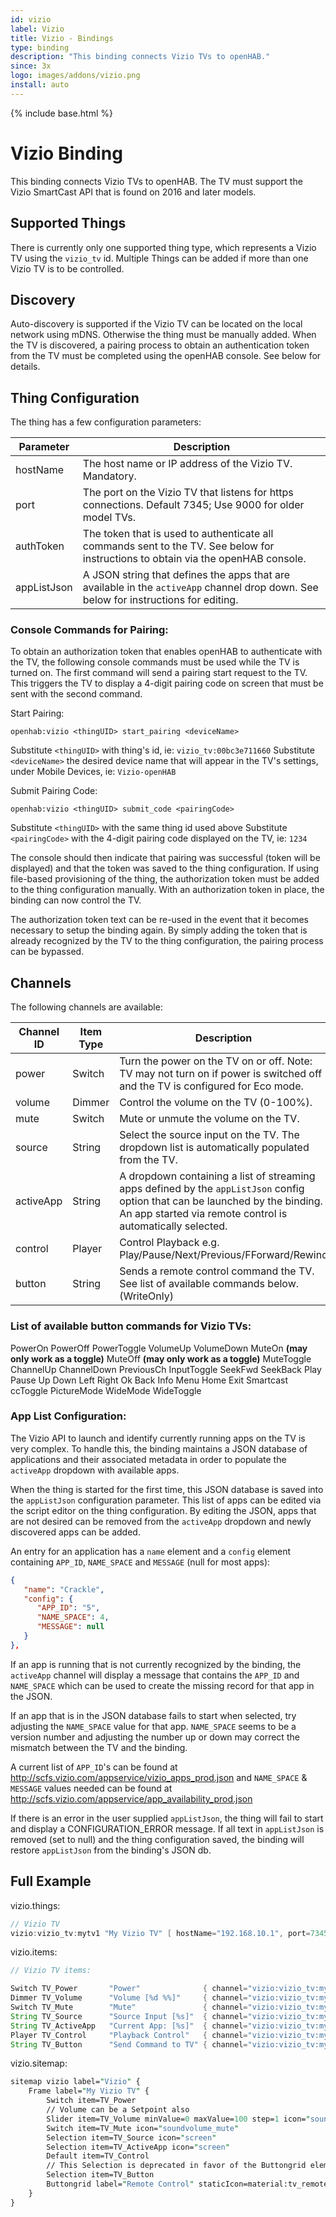 ```yaml
---
id: vizio
label: Vizio
title: Vizio - Bindings
type: binding
description: "This binding connects Vizio TVs to openHAB."
since: 3x
logo: images/addons/vizio.png
install: auto
---
```


<!-- Attention authors: Do not edit directly. Please add your changes to the appropriate source repository -->

{% include base.html %}

<AddonLogo />

# Vizio Binding

This binding connects Vizio TVs to openHAB.
The TV must support the Vizio SmartCast API that is found on 2016 and later models.

## Supported Things

There is currently only one supported thing type, which represents a Vizio TV using the `vizio_tv` id.
Multiple Things can be added if more than one Vizio TV is to be controlled.

## Discovery

Auto-discovery is supported if the Vizio TV can be located on the local network using mDNS.
Otherwise the thing must be manually added.
When the TV is discovered, a pairing process to obtain an authentication token from the TV must be completed using the openHAB console. See below for details.

## Thing Configuration

The thing has a few configuration parameters:

| Parameter   | Description                                                                                                                          |
|-------------|--------------------------------------------------------------------------------------------------------------------------------------|
| hostName    | The host name or IP address of the Vizio TV. Mandatory.                                                                              |
| port        | The port on the Vizio TV that listens for https connections. Default 7345; Use 9000 for older model TVs.                             |
| authToken   | The token that is used to authenticate all commands sent to the TV. See below for instructions to obtain via the openHAB console.    |
| appListJson | A JSON string that defines the apps that are available in the `activeApp` channel drop down. See below for instructions for editing. |

### Console Commands for Pairing:

To obtain an authorization token that enables openHAB to authenticate with the TV, the following console commands must be used while the TV is turned on.
The first command will send a pairing start request to the TV. This triggers the TV to display a 4-digit pairing code on screen that must be sent with the second command.

Start Pairing:

```shell
openhab:vizio <thingUID> start_pairing <deviceName>
```

Substitute `<thingUID>` with thing's id, ie: `vizio_tv:00bc3e711660`
Substitute `<deviceName>` the desired device name that will appear in the TV's settings, under Mobile Devices, ie: `Vizio-openHAB`

Submit Pairing Code:

```shell
openhab:vizio <thingUID> submit_code <pairingCode>
```

Substitute `<thingUID>` with the same thing id used above
Substitute `<pairingCode>` with the 4-digit pairing code displayed on the TV, ie: `1234`

The console should then indicate that pairing was successful (token will be displayed) and that the token was saved to the thing configuration.
If using file-based provisioning of the thing, the authorization token must be added to the thing configuration manually.
With an authorization token in place, the binding can now control the TV.

The authorization token text can be re-used in the event that it becomes necessary to setup the binding again.
By simply adding the token that is already recognized by the TV to the thing configuration, the pairing process can be bypassed.

## Channels

The following channels are available:

| Channel ID  | Item Type | Description                                                                                                                                                                                 |
|-------------|-----------|---------------------------------------------------------------------------------------------------------------------------------------------------------------------------------------------|
| power       | Switch    | Turn the power on the TV on or off. Note: TV may not turn on if power is switched off and the TV is configured for Eco mode.                                                                |
| volume      | Dimmer    | Control the volume on the TV (0-100%).                                                                                                                                                      |
| mute        | Switch    | Mute or unmute the volume on the TV.                                                                                                                                                        |
| source      | String    | Select the source input on the TV. The dropdown list is automatically populated from the TV.                                                                                                |
| activeApp   | String    | A dropdown containing a list of streaming apps defined by the `appListJson` config option that can be launched by the binding. An app started via remote control is automatically selected. |
| control     | Player    | Control Playback e.g. Play/Pause/Next/Previous/FForward/Rewind                                                                                                                              |
| button      | String    | Sends a remote control command the TV. See list of available commands below. (WriteOnly)                                                                                                    |

### List of available button commands for Vizio TVs:

PowerOn
PowerOff
PowerToggle
VolumeUp
VolumeDown
MuteOn **(may only work as a toggle)**
MuteOff **(may only work as a toggle)**
MuteToggle
ChannelUp
ChannelDown
PreviousCh
InputToggle
SeekFwd
SeekBack
Play
Pause
Up
Down
Left
Right
Ok
Back
Info
Menu
Home
Exit
Smartcast
ccToggle
PictureMode
WideMode
WideToggle

### App List Configuration:

The Vizio API to launch and identify currently running apps on the TV is very complex.
To handle this, the binding maintains a JSON database of applications and their associated metadata in order to populate the `activeApp` dropdown with available apps.

When the thing is started for the first time, this JSON database is saved into the `appListJson` configuration parameter.
This list of apps can be edited via the script editor on the thing configuration.
By editing the JSON, apps that are not desired can be removed from the `activeApp` dropdown and newly discovered apps can be added.

An entry for an application has a `name` element and a `config` element containing `APP_ID`, `NAME_SPACE` and `MESSAGE` (null for most apps):

```json
{
   "name": "Crackle",
   "config": {
      "APP_ID": "5",
      "NAME_SPACE": 4,
      "MESSAGE": null
   }
},

```

If an app is running that is not currently recognized by the binding, the `activeApp` channel will display a message that contains the `APP_ID` and `NAME_SPACE` which can be used to create the missing record for that app in the JSON.

If an app that is in the JSON database fails to start when selected, try adjusting the `NAME_SPACE` value for that app.
`NAME_SPACE` seems to be a version number and adjusting the number up or down may correct the mismatch between the TV and the binding.

A current list of `APP_ID`'s can be found at <http://scfs.vizio.com/appservice/vizio_apps_prod.json>
and `NAME_SPACE` &amp; `MESSAGE` values needed can be found at <http://scfs.vizio.com/appservice/app_availability_prod.json>

If there is an error in the user supplied `appListJson`, the thing will fail to start and display a CONFIGURATION_ERROR message.
If all text in `appListJson` is removed (set to null) and the thing configuration saved, the binding will restore `appListJson` from the binding's JSON db.

## Full Example

vizio.things:

```java
// Vizio TV
vizio:vizio_tv:mytv1 "My Vizio TV" [ hostName="192.168.10.1", port=7345, authToken="idspisp0pd" ]

```

vizio.items:

```java
// Vizio TV items:

Switch TV_Power       "Power"              { channel="vizio:vizio_tv:mytv1:power" }
Dimmer TV_Volume      "Volume [%d %%]"     { channel="vizio:vizio_tv:mytv1:volume" }
Switch TV_Mute        "Mute"               { channel="vizio:vizio_tv:mytv1:mute" }
String TV_Source      "Source Input [%s]"  { channel="vizio:vizio_tv:mytv1:source" }
String TV_ActiveApp   "Current App: [%s]"  { channel="vizio:vizio_tv:mytv1:activeApp" }
Player TV_Control     "Playback Control"   { channel="vizio:vizio_tv:mytv1:control" }
String TV_Button      "Send Command to TV" { channel="vizio:vizio_tv:mytv1:button" }

```

vizio.sitemap:

```perl
sitemap vizio label="Vizio" {
    Frame label="My Vizio TV" {
        Switch item=TV_Power
        // Volume can be a Setpoint also
        Slider item=TV_Volume minValue=0 maxValue=100 step=1 icon="soundvolume"
        Switch item=TV_Mute icon="soundvolume_mute"
        Selection item=TV_Source icon="screen"
        Selection item=TV_ActiveApp icon="screen"
        Default item=TV_Control
        // This Selection is deprecated in favor of the Buttongrid element below
        Selection item=TV_Button
        Buttongrid label="Remote Control" staticIcon=material:tv_remote item=TV_Button buttons=[1:1:POWER="PowerToggle"=switch-off, 1:2:Home="Home"=f7:house, 1:3:Menu="Menu", 1:4:Exit="Exit", 2:2:Up="Up"=f7:arrowtriangle_up, 4:2:Down="Down"=f7:arrowtriangle_down, 3:1:Left="Left"=f7:arrowtriangle_left, 3:3:Right="Right"=f7:arrowtriangle_right, 3:2:Ok="Ok", 2:4:VolumeUp="Volume +", 4:4:VolumeDown="Volume -", 3:4:MuteToggle="Mute"=soundvolume_mute, 5:1:Info="Info", 5:2:Back="Back", 5:3:Smartcast="Smartcast", 5:4:InputToggle="Input Toggle", 6:1:SeekBack="Reverse"=f7:backward, 6:2:Play="Play"=f7:play, 6:3:Pause="Pause"=f7:pause,  6:4:SeekFwd="Forward"=f7:forward, 7:1:ChannelUp="Channel +", 7:2:ChannelDown="Channel -", 7:3:PreviousCh="Previous Ch", 8:1:PictureMode="Picture Mode", 8:2:WideMode="Wide Mode", 8:3:WideToggle="Wide Toggle", 8:4:ccToggle="CC Toggle"]
    }
}

```
